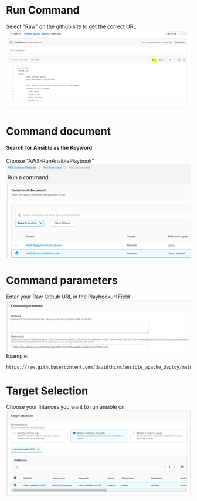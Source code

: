 # Run Command


Select "Raw" on the github site to get the correct URL.
![image info](/images/run_command_image_4.png)

# Command document
#### Search for Ansible as the Keyword
Choose "AWS-RunAnsiblePlaybook"
![image info](/images/run_command_image_1.png)


# Command parameters
Enter your Raw Github URL in the Playbookurl Field
![image info](/images/run_command_image_2.png)
Example:
```
https://raw.githubusercontent.com/davidthurm/ansible_apache_deploy/main/main.yml
```

# Target Selection
Choose your Intances you want to run ansible on.
![image info](/images/run_command_image_3.png)



